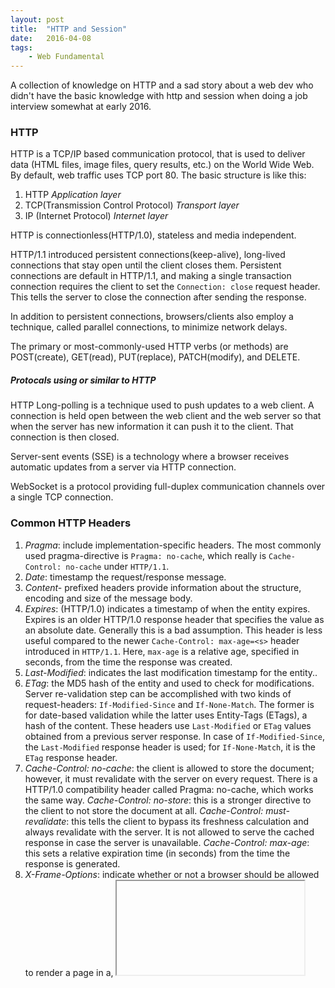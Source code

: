 ```yaml
---
layout: post
title:  "HTTP and Session"
date:   2016-04-08
tags:   
    - Web Fundamental
---
```


A collection of knowledge on HTTP and a sad story about a web dev who didn't have the basic knowledge with http and session when doing a job interview somewhat at early 2016.

### HTTP

HTTP is a TCP/IP based communication protocol, that is used to deliver data (HTML files, image files, query results, etc.) on the World Wide Web. By default, web traffic uses TCP port 80. The basic structure is like this:
1. HTTP  *Application layer*  
2. TCP(Transmission Control Protocol) *Transport layer*  
3. IP (Internet Protocol) *Internet layer*

HTTP is connectionless(HTTP/1.0), stateless and media independent.

HTTP/1.1 introduced persistent connections(keep-alive), long-lived connections that stay open until the client closes them. Persistent connections are default in HTTP/1.1, and making a single transaction connection requires the client to set the `Connection: close` request header. This tells the server to close the connection after sending the response.

In addition to persistent connections, browsers/clients also employ a technique, called parallel connections, to minimize network delays. 

The primary or most-commonly-used HTTP verbs (or methods) are POST(create), GET(read), PUT(replace), PATCH(modify), and DELETE.

##### Protocals using or similar to HTTP 

HTTP Long-polling is a technique used to push updates to a web client. A connection is held open between the web client and the web server so that when the server has new information it can push it to the client. That connection is then closed.

Server-sent events (SSE) is a technology where a browser receives automatic updates from a server via HTTP connection.

WebSocket is a protocol providing full-duplex communication channels over a single TCP connection. 

### Common HTTP Headers

1. *Pragma*: include implementation-specific headers. The most commonly used pragma-directive is `Pragma: no-cache`, which really is `Cache-Control: no-cache` under `HTTP/1.1`.
2. *Date*: timestamp the request/response message.
3. *Content-* prefixed headers provide information about the structure, encoding and size of the message body.
4. *Expires*: (HTTP/1.0) indicates a timestamp of when the entity expires.
    Expires is an older HTTP/1.0 response header that specifies the value as an absolute date. Generally this is a bad assumption. This header is less useful compared to the newer `Cache-Control: max-age=<s>` header introduced in `HTTP/1.1`. Here, `max-age` is a relative age, specified in seconds, from the time the response was created.  
5. *Last-Modified*: indicates the last modification timestamp for the entity..
6. *ETag*: the MD5 hash of the entity and used to check for modifications.
    Server re-validation step can be accomplished with two kinds of request-headers: `If-Modified-Since` and `If-None-Match`. The former is for date-based validation while the latter uses Entity-Tags (ETags), a hash of the content. These headers use `Last-Modified` or `ETag` values obtained from a previous server response. In case of `If-Modified-Since`, the `Last-Modified` response header is used; for `If-None-Match`, it is the `ETag` response header.
7. *Cache-Control: no-cache*: the client is allowed to store the document; however, it must revalidate with the server on every request. There is a HTTP/1.0 compatibility header called Pragma: no-cache, which works the same way.
    *Cache-Control: no-store*: this is a stronger directive to the client to not store the document at all.
    *Cache-Control: must-revalidate*: this tells the client to bypass its freshness calculation and always revalidate with the server. It is not allowed to serve the cached response in case the server is unavailable.
    *Cache-Control: max-age*: this sets a relative expiration time (in seconds) from the time the response is generated.
8. *X-Frame-Options*: indicate whether or not a browser should be allowed to render a page in a<frame>, <iframe> or <object> .
9. *DNT(Do Not Track)*: indicate whether or not a browser should be allowed to user tracking(cookies, Internet address, browser fingerprinting).

### Security and Authentication
HTTPS is a secure version of HTTP, inserting an additional layer between HTTP and TCP called TLS or SSL (Transport Layer Security or Secure Sockets Layer, respectively). HTTPS communicates over port 443 by default.

#### How HTTPS works

1. Client sent request to server, server sends back with *public key* and *certificate*.
2. CLient checks *certificate*'s *digital signiture* with preinstalled *Certificate Authorities(CA)*.
3. *Certificate* is trusted; client use *public key* to generate a *session key*.
4. Client sends data with *session key* to server; server decrypts using *Private key* to get *session key*
5. Client and server talks with encrypted messages in *session key*
6. *Private key* is always kept protected in server, *public key* is distrubited freely; any message encryted with *public key* can only be decrypted with *private key* --- this is asymmetric key
7. Once server and client establish connection, they use *session key* to send data --- this is symmetric key

HTTPS could be achieved by proxy - that's one of the benefits of reverse proxy too: we have one layer of SSL on reverse proxy (equipped with SSL acceleration hardware), and app servers doesn't have to deal with encryption any more.


Cross-Origin Resource Sharing (CORS) gives web servers cross-domain access controls, which enable secure cross-domain data transfers. Modern browsers use CORS in an API container - such as XMLHttpRequest - to mitigate risks of cross-origin HTTP requests.
The response header adds a Access-Control-Allow-Origin header to specifies a URI that may access the resource.

A Cross-site scripting (XSS) hole is when an attacker can inject client-side scripts into a page viewed by other users. Browsers treat these injected scripts like any other script in the page. It can steal cookie or manipulate session in some ways. We can exclude or escape HTML input to deal with this.
A Cross-site request forgery hole is when a malicious site can cause a visitor's browser to make a request to server that causes a change on the server. The server thinks that because the request comes with the user's cookies, the user wanted to submit that form. CSRF attacks usually involve JavaScript to submit the cross-site form automatically. It is possible for a malicious site to make a user submit a form to another site even without JavaScript, however: form fields can be hidden and buttons can be disguised as links or scrollbars.The most common method to prevent Cross-Site Request Forgery (CSRF) attacks is to append unpredictable challenge tokens to each request and associate them with the user’s session. Such tokens should at a minimum be unique per user session, but can also be unique per request. By including a challenge token with each request, the developer can ensure that the request is valid and not coming from another source other than the user.
 
### Session

A session can be defined as a server-side storage of information that is desired to persist throughout the user's interaction with the web site or web application. Intuitively, I treat session as a specific time span, for example, the time browser window keeps open, that client and server communiate with each other. 

So, in order to keep persistent info with stateless HTTP, here are a few different ways a server can collect client info:
1. Request headers: From, Referer, User-Agent 
2. Client-IP - the IP address of the client
3. Fat Urls(rewrite URLs) - storing state of the current user by modifying the URL and redirecting to a different URL on each click; each click essentially accumulates state.
4. Cookies - Cookies allow the server to attach arbitrary information for outgoing responses via the Set-Cookie response header. A cookie is set with key/value pairs separated by semicolon (;), as in Set-Cookie: session-id=12345ABC; username=nettuts. A server can also restrict the cookies to a specific domain and path, and it can make them persistent with an expires value. Cookies are automatically sent by the browser for each request made to a server, and the browser ensures that only the domain- and path-specific cookies are sent in the request. In cookies we can set SessionID, or a session token, which is an unique identifier that is generated and sent from a server to a client to identify the current interaction session. This is called *session tracking*. There are other techniques use other to keep tracking of session, like OAuth uses access tokens.
